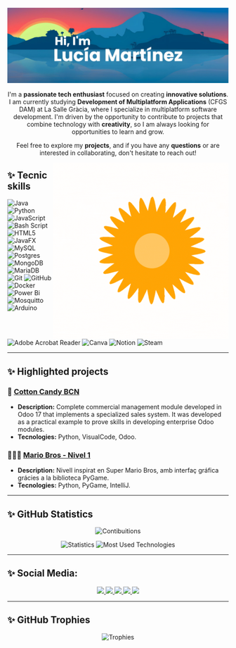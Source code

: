 [![MasterHead](https://github.com/lucia-M-G/lucia-M-G/blob/main/assets/banner.png)](https://github.com/lucia-M-G)

<p align="center">
  I'm a <strong>passionate tech enthusiast</strong> focused on creating <strong>innovative solutions</strong>. I am currently studying <strong>Development of Multiplatform Applications</strong> (CFGS DAM) at La Salle Gràcia, where I specialize in multiplatform software development. I'm driven by the opportunity to contribute to projects that combine technology with <strong>creativity</strong>, so I am always looking for opportunities to learn and grow.
</p>
<p align="center">
Feel free to explore my <strong>projects</strong>, and if you have any <strong>questions</strong> or are interested in collaborating, don't hesitate to reach out!
</p>

<img align="right" alt="GIF" src="https://github.com/lucia-M-G/lucia-M-G/blob/main/assets/sun.gif" width="400"/>

## ✨ Tecnic skills
![Java](https://img.shields.io/badge/java-%23ED8B00.svg?style=for-the-badge&logo=openjdk&logoColor=white)
![Python](https://img.shields.io/badge/python-3670A0?style=for-the-badge&logo=python&logoColor=ffdd54)
![JavaScript](https://img.shields.io/badge/javascript-%23323330.svg?style=for-the-badge&logo=javascript&logoColor=%23F7DF1E)
![Bash Script](https://img.shields.io/badge/bash_script-%23121011.svg?style=for-the-badge&logo=gnu-bash&logoColor=white)
![HTML5](https://img.shields.io/badge/html5-%23E34F26.svg?style=for-the-badge&logo=html5&logoColor=white)
![JavaFX](https://img.shields.io/badge/javafx-%23FF0000.svg?style=for-the-badge&logo=javafx&logoColor=white)
![MySQL](https://img.shields.io/badge/mysql-4479A1.svg?style=for-the-badge&logo=mysql&logoColor=white)
![Postgres](https://img.shields.io/badge/postgres-%23316192.svg?style=for-the-badge&logo=postgresql&logoColor=white)
![MongoDB](https://img.shields.io/badge/MongoDB-%234ea94b.svg?style=for-the-badge&logo=mongodb&logoColor=white)
![MariaDB](https://img.shields.io/badge/MariaDB-003545?style=for-the-badge&logo=mariadb&logoColor=white)
![Git](https://img.shields.io/badge/git-%23F05033.svg?style=for-the-badge&logo=git&logoColor=white)
![GitHub](https://img.shields.io/badge/github-%23121011.svg?style=for-the-badge&logo=github&logoColor=white)
![Docker](https://img.shields.io/badge/docker-%230db7ed.svg?style=for-the-badge&logo=docker&logoColor=white)
![Power Bi](https://img.shields.io/badge/power_bi-F2C811?style=for-the-badge&logo=powerbi&logoColor=black)
![Mosquitto](https://img.shields.io/badge/mosquitto-%233C5280.svg?style=for-the-badge&logo=eclipsemosquitto&logoColor=white)
![Arduino](https://img.shields.io/badge/-Arduino-00979D?style=for-the-badge&logo=Arduino&logoColor=white)
![Adobe Acrobat Reader](https://img.shields.io/badge/Adobe%20Acrobat%20Reader-EC1C24.svg?style=for-the-badge&logo=Adobe%20Acrobat%20Reader&logoColor=white)
![Canva](https://img.shields.io/badge/Canva-%2300C4CC.svg?style=for-the-badge&logo=Canva&logoColor=white)
![Notion](https://img.shields.io/badge/Notion-%23000000.svg?style=for-the-badge&logo=notion&logoColor=white)
![Steam](https://img.shields.io/badge/steam-%23000000.svg?style=for-the-badge&logo=steam&logoColor=white)

---

## ✨ Highlighted projects
### 🍬 [Cotton Candy BCN](https://github.com/lucia-M-G/CottonCandyBCN.git)
- **Description:** Complete commercial management module developed in Odoo 17 that implements a specialized sales system. It was developed as a practical example to prove skills in developing enterprise Odoo modules.
- **Tecnologies:** Python, VisualCode, Odoo.

### 👨🏻‍🔧 [Mario Bros - Nivel 1](https://github.com/lucia-M-G/MarioBros_Level1.git)
- **Description:** Nivell inspirat en Super Mario Bros, amb interfaç gráfica grácies a la biblioteca PyGame.
- **Tecnologies:** Python, PyGame, IntelliJ.

---

## ✨ **GitHub Statistics**
<p align="center">
  <img alt="Contibuitions" src="https://ghchart.rshah.org/FF5733/lucia-m-g" width="600"/>
</p>
<p align="center">
  <img alt="Statistics" src="https://github-readme-stats.vercel.app/api?username=lucia-M-G&theme=city_lights&hide_border=false&include_all_commits=false&count_private=false" width="400"/>
  <img alt="Most Used Technologies" src="https://github-readme-stats.vercel.app/api/top-langs/?username=lucia-M-G&theme=city_lights&hide_border=false&include_all_commits=false&count_private=false&layout=compact" width="273"/>
</p>

---

## ✨ Social Media:
<p align="center">
  <a href="https://discord.gg/lucia_m_g">
    <img src="https://img.shields.io/badge/Discord-%237289DA.svg?logo=discord&logoColor=white&style=for-the-badge" height="35" />
  </a>
  <a href="https://instagram.com/lucia.martnz">
    <img src="https://img.shields.io/badge/Instagram-%23E4405F.svg?logo=Instagram&logoColor=white&style=for-the-badge" height="35" />
  </a>
  <a href="https://www.linkedin.com/in/luc%C3%ADa-mart%C3%ADnez-guti%C3%A9rrez-3b25281b7/">
    <img src="https://img.shields.io/badge/LinkedIn-%230077B5.svg?logo=linkedin&logoColor=white&style=for-the-badge" height="35" />
  </a>
  <a href="https://pinterest.com/LuMaGuu">
    <img src="https://img.shields.io/badge/Pinterest-%23E60023.svg?logo=Pinterest&logoColor=white&style=for-the-badge" height="35" />
  </a>
  <a href="mailto:luciamagu03@gmail.com">
    <img src="https://img.shields.io/badge/Email-D14836?logo=gmail&logoColor=white&style=for-the-badge" height="35" />
  </a>
</p>

---

## ✨ GitHub Trophies
<p align="center">
  <img src="https://github-trophies.vercel.app/?username=lucia-M-G&theme=dark_lover&margin-w=8&margin-h=5" alt="Trophies" />
</p>


